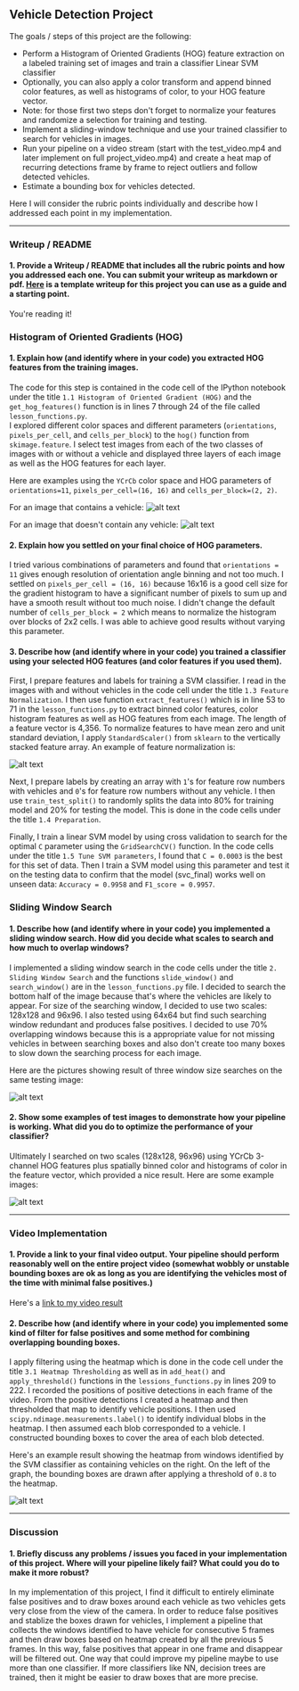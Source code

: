 ## Vehicle Detection Project

The goals / steps of this project are the following:

* Perform a Histogram of Oriented Gradients (HOG) feature extraction on a labeled training set of images and train a classifier Linear SVM classifier
* Optionally, you can also apply a color transform and append binned color features, as well as histograms of color, to your HOG feature vector. 
* Note: for those first two steps don't forget to normalize your features and randomize a selection for training and testing.
* Implement a sliding-window technique and use your trained classifier to search for vehicles in images.
* Run your pipeline on a video stream (start with the test_video.mp4 and later implement on full project_video.mp4) and create a heat map of recurring detections frame by frame to reject outliers and follow detected vehicles.
* Estimate a bounding box for vehicles detected.

[//]: # (Image References)
[image1]: ./output_images/hog_GTI_Right_image0333.png
[image2]: ./output_images/hog_GTI_image1007.png
[image3]: ./output_images/normalize_feats.png
[image4]: ./output_images/sliding_window_search.jpg
[image5]: ./output_images/final_pipeline.jpg
[image6]: ./output_images/filter.jpg

Here I will consider the rubric points individually and describe how I addressed each point in my implementation.  

---
### Writeup / README

#### 1. Provide a Writeup / README that includes all the rubric points and how you addressed each one.  You can submit your writeup as markdown or pdf.  [Here](https://github.com/udacity/CarND-Vehicle-Detection/blob/master/writeup_template.md) is a template writeup for this project you can use as a guide and a starting point.  

You're reading it!

### Histogram of Oriented Gradients (HOG)

#### 1. Explain how (and identify where in your code) you extracted HOG features from the training images.

The code for this step is contained in the code cell of the IPython notebook under the title `1.1 Histogram of Oriented Gradient (HOG)` and the `get_hog_features()` function is in lines 7 through 24 of the file called `lesson_functions.py`.  
I explored different color spaces and different parameters (`orientations`, `pixels_per_cell`, and `cells_per_block`) to the `hog()` function from `skimage.feature`.  I select test images from each of the two classes of images with or without a vehicle and displayed three layers of each image as well as the HOG features for each layer.

Here are examples using the `YCrCb` color space and HOG parameters of `orientations=11`, `pixels_per_cell=(16, 16)` and `cells_per_block=(2, 2)`.

For an image that contains a vehicle:
![alt text][image1]

For an image that doesn't contain any vehicle:
![alt text][image2]

#### 2. Explain how you settled on your final choice of HOG parameters.

I tried various combinations of parameters and found that `orientations = 11` gives enough resolution of orientation angle binning and not too much. I settled on `pixels_per_cell = (16, 16)` because 16x16 is a good cell size for the gradient histogram to have a significant number of pixels to sum up and have a smooth result without too much noise. I didn't change the default number of `cells_per_block = 2` which means to normalize the histogram over blocks of 2x2 cells. I was able to achieve good results without varying this parameter.

#### 3. Describe how (and identify where in your code) you trained a classifier using your selected HOG features (and color features if you used them).

First, I prepare features and labels for training a SVM classifier. I read in the images with and without vehicles in the code cell under the title `1.3 Feature Normalization`. I then use function `extract_features()` which is in line 53 to 71 in the `lesson_functions.py` to extract binned color features, color histogram features as well as HOG features from each image. The length of a feature vector is 4,356. To normalize features to have mean zero and unit standard deviation, I apply `StandardScaler()` from `sklearn` to the vertically stacked feature array. An example of feature normalization is:

![alt text][image3]


Next, I prepare labels by creating an array with `1`'s for feature row numbers with vehicles and `0`'s for feature row numbers without any vehicle. I then use `train_test_split()` to randomly splits the data into 80% for training model and 20% for testing the model. This is done in the code cells under the title `1.4 Preparation`.

Finally, I train a linear SVM model by using cross validation to search for the optimal `C` parameter using the `GridSearchCV()` function. In the code cells under the title `1.5 Tune SVM parameters`, I found that `C = 0.0003` is the best for this set of data. Then I train a SVM model using this parameter and test it on the testing data to confirm that the model (svc_final) works well on unseen data: `Accuracy = 0.9958` and `F1_score = 0.9957`.

### Sliding Window Search

#### 1. Describe how (and identify where in your code) you implemented a sliding window search.  How did you decide what scales to search and how much to overlap windows?

I implemented a sliding window search in the code cells under the title `2. Sliding Window Search` and the functions `slide_window()` and `search_window()` are in the `lesson_functions.py` file. I decided to search the bottom half of the image because that's where the vehicles are likely to appear. For size of the searching window, I decided to use two scales: 128x128 and 96x96. I also tested using 64x64 but find such searching window redundant and produces false positives. I decided to use 70% overlapping windows because this is a appropriate value for not missing vehicles in between searching boxes and also don't create too many boxes to slow down the searching process for each image.

Here are the pictures showing result of three window size searches on the same testing image:

![alt text][image4]

#### 2. Show some examples of test images to demonstrate how your pipeline is working.  What did you do to optimize the performance of your classifier?

Ultimately I searched on two scales (128x128, 96x96) using YCrCb 3-channel HOG features plus spatially binned color and histograms of color in the feature vector, which provided a nice result.  Here are some example images:

![alt text][image5]

---

### Video Implementation

#### 1. Provide a link to your final video output.  Your pipeline should perform reasonably well on the entire project video (somewhat wobbly or unstable bounding boxes are ok as long as you are identifying the vehicles most of the time with minimal false positives.)

Here's a [link to my video result](./project_video_with_box.mp4)


#### 2. Describe how (and identify where in your code) you implemented some kind of filter for false positives and some method for combining overlapping bounding boxes.

I apply filtering using the heatmap which is done in the code cell under the title `3.1 Heatmap Thresholding` as well as in `add_heat()` and `apply_threshold()` functions in the `lessions_functions.py` in lines 209 to 222. I recorded the positions of positive detections in each frame of the video.  From the positive detections I created a heatmap and then thresholded that map to identify vehicle positions.  I then used `scipy.ndimage.measurements.label()` to identify individual blobs in the heatmap.  I then assumed each blob corresponded to a vehicle.  I constructed bounding boxes to cover the area of each blob detected.  

Here's an example result showing the heatmap from windows identified by the SVM classifier as containing vehicles on the right. On the left of the graph, the bounding boxes are drawn after applying a threshold of `0.8` to the heatmap.

![alt text][image6]

---

### Discussion

#### 1. Briefly discuss any problems / issues you faced in your implementation of this project.  Where will your pipeline likely fail?  What could you do to make it more robust?

In my implementation of this project, I find it difficult to entirely eliminate false positives and to draw boxes around each vehicle as two vehicles gets very close from the view of the camera. In order to reduce false positives and stablize the boxes drawn for vehicles, I implement a pipeline that collects the windows identified to have vehicle for consecutive 5 frames and then draw boxes based on heatmap created by all the previous 5 frames. In this way, false positives that appear in one frame and disappear will be filtered out. One way that could improve my pipeline maybe to use more than one classifier. If more classifiers like NN, decision trees are trained, then it might be easier to draw boxes that are more precise.
